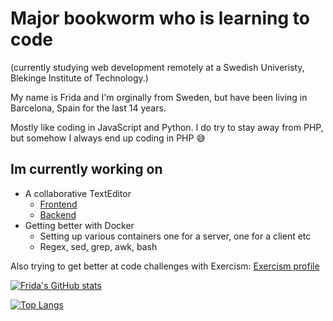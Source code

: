 # Major bookworm who is learning to code 
(currently studying web development remotely at a Swedish Univeristy, Blekinge Institute of Technology.)

My name is Frida and I'm orginally from Sweden, but have been living in Barcelona, Spain for the last 14 years. 

Mostly like coding in JavaScript and Python. I do try to stay away from PHP, but somehow I always end up coding in PHP :sweat_smile:

## Im currently working on

* A collaborative TextEditor
    * [Frontend](https://github.com/fridavbg/jsramverk-texteditor)
    * [Backend](https://github.com/fridavbg/jsramverk-texteditor-backend)
* Getting better with Docker
   * Setting up various containers one for a server, one for a client etc
   * Regex, sed, grep, awk, bash

Also trying to get better at code challenges with Exercism: [Exercism profile](https://exercism.org/profiles/fridavbg)

[![Frida's GitHub stats](https://github-readme-stats.vercel.app/api?username=fridavbg)](https://github.com/fridavbg/github-readme-stats)

[![Top Langs](https://github-readme-stats.vercel.app/api/top-langs/?username=fridavbg&layout=compact&langs_count=8)](https://github.com/fridavbg/github-readme-stats)

